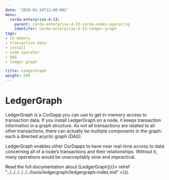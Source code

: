 ```yaml
---
date: '2020-04-24T12:00:00Z'
menu:
  corda-enterprise-4-13:
    parent: corda-enterprise-4-13-corda-nodes-operating
    identifer: corda-enterprise-4-13-ledger-graph
tags:
- in memory
- transaction data
- install
- node operator
- DAG
- ledger graph

title: LedgerGraph
weight: 500
---
```


# LedgerGraph

LedgerGraph is a CorDapp you can use to get in-memory access to transaction data. If you install LedgerGraph on a node, it keeps transaction information in a graph structure. As not all transactions are related to all other transactions, there can actually be multiple components in the graph: each a directed acyclic graph (DAG).

LedgerGraph enables other CorDapps to have near real-time access to data concerning all of a node’s transactions and their relationships. Without it, many operations would be unacceptably slow and impractical.

Read the full documentation about [LedgerGraph]({{< relref "../../../../../../tools/ledgergraph/ledgergraph-index.md" >}}).
